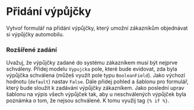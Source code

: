 # Přidání výpůjčky

Vytvoř formulář na přidání výpůjčky, který umožní zákazníkům objednávat si výpůjčky automobilu.

### Rozšířené zadání

Uvažuj, že výpůjčky zadané do systému zákazníkem musí být nejprve schváleny. Přidej modelu `Vypujcka` pole, které bude evidovat, zda byla výpůjčka schválena (můžeš využít pole typu `BooleanField`). Jako výchozí hodnotu (`default`) nastav `False`. Dále přidej pohled a šablonu pro formulář, který bude sloužit k zadávání výpůjčky zákazníkem. Jako poslední uprav šablonu na výpis všech výpůjček tak, aby u neschválených výpůjček byla poznámka o tom, že nejsou schválené. K tomu využij tag `{% if %}`.
